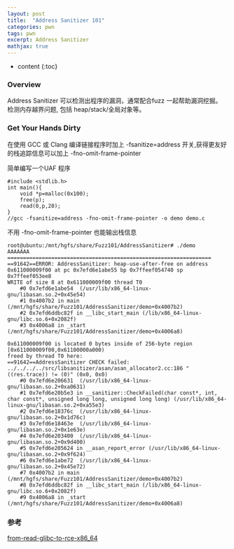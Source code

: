 ```yaml
---
layout: post
title:  "Address Sanitizer 101"
categories: pwn
tags: pwn 
excerpt: Address Sanitizer
mathjax: true
---
```


* content
{:toc}

### Overview
Address Sanitizer 可以检测出程序的漏洞，通常配合fuzz 一起帮助漏洞挖掘。
检测内存越界问题, 包括 heap/stack/全局对象等。

### Get Your Hands Dirty

在使用 GCC 或 Clang 编译链接程序时加上 -fsanitize=address 开关,获得更友好的栈追踪信息可以加上 -fno-omit-frame-pointer

简单编写一个UAF 程序

```
#include <stdlib.h>
int main(){
    void *p=malloc(0x100);
    free(p);
    read(0,p,20);
}
//gcc -fsanitize=address -fno-omit-frame-pointer -o demo demo.c
```

不用 -fno-omit-frame-pointer 也能输出栈信息

```
root@ubuntu:/mnt/hgfs/share/Fuzz101/AddressSanitizer# ./demo
AAAAAAA
=================================================================
==91642==ERROR: AddressSanitizer: heap-use-after-free on address 0x611000009f00 at pc 0x7efd6e1abe55 bp 0x7ffeef054740 sp 0x7ffeef053ee8
WRITE of size 8 at 0x611000009f00 thread T0
    #0 0x7efd6e1abe54  (/usr/lib/x86_64-linux-gnu/libasan.so.2+0x45e54)
    #1 0x4007b2 in main (/mnt/hgfs/share/Fuzz101/AddressSanitizer/demo+0x4007b2)
    #2 0x7efd6ddbc82f in __libc_start_main (/lib/x86_64-linux-gnu/libc.so.6+0x2082f)
    #3 0x4006a8 in _start (/mnt/hgfs/share/Fuzz101/AddressSanitizer/demo+0x4006a8)

0x611000009f00 is located 0 bytes inside of 256-byte region [0x611000009f00,0x61100000a000)
freed by thread T0 here:
==91642==AddressSanitizer CHECK failed: ../../../../src/libsanitizer/asan/asan_allocator2.cc:186 "((res.trace)) != (0)" (0x0, 0x0)
    #0 0x7efd6e206631  (/usr/lib/x86_64-linux-gnu/libasan.so.2+0xa0631)
    #1 0x7efd6e20b5e3 in __sanitizer::CheckFailed(char const*, int, char const*, unsigned long long, unsigned long long) (/usr/lib/x86_64-linux-gnu/libasan.so.2+0xa55e3)
    #2 0x7efd6e18376c  (/usr/lib/x86_64-linux-gnu/libasan.so.2+0x1d76c)
    #3 0x7efd6e18463e  (/usr/lib/x86_64-linux-gnu/libasan.so.2+0x1e63e)
    #4 0x7efd6e203400  (/usr/lib/x86_64-linux-gnu/libasan.so.2+0x9d400)
    #5 0x7efd6e205624 in __asan_report_error (/usr/lib/x86_64-linux-gnu/libasan.so.2+0x9f624)
    #6 0x7efd6e1abe72  (/usr/lib/x86_64-linux-gnu/libasan.so.2+0x45e72)
    #7 0x4007b2 in main (/mnt/hgfs/share/Fuzz101/AddressSanitizer/demo+0x4007b2)
    #8 0x7efd6ddbc82f in __libc_start_main (/lib/x86_64-linux-gnu/libc.so.6+0x2082f)
    #9 0x4006a8 in _start (/mnt/hgfs/share/Fuzz101/AddressSanitizer/demo+0x4006a8)
```

### 参考

[from-read-glibc-to-rce-x86_64](https://amriunix.com/post/from-read-glibc-to-rce-x86_64/?from=timeline)


